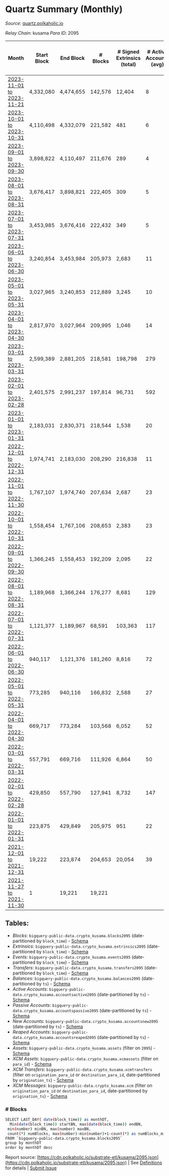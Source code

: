# Quartz Summary (Monthly)

_Source_: [quartz.polkaholic.io](https://quartz.polkaholic.io)

*Relay Chain*: kusama
*Para ID*: 2095



| Month | Start Block | End Block | # Blocks | # Signed Extrinsics (total) | # Active Accounts (avg) | # Addresses with Balances (max) | Issues |
| ----- | ----------- | --------- | -------- | --------------------------- | ----------------------- | ------------------------------- | ------ |
| [2023-11-01 to 2023-11-21](/kusama/2095-quartz/2023-11-30.md) | 4,332,080 | 4,474,655 | 142,576 | 12,404 | 8 | 80,267 | -   |   
| [2023-10-01 to 2023-10-31](/kusama/2095-quartz/2023-10-31.md) | 4,110,498 | 4,332,079 | 221,582 | 481 | 6 | 80,260 | -   |   
| [2023-09-01 to 2023-09-30](/kusama/2095-quartz/2023-09-30.md) | 3,898,822 | 4,110,497 | 211,676 | 289 | 4 | 80,251 | -   |   
| [2023-08-01 to 2023-08-31](/kusama/2095-quartz/2023-08-31.md) | 3,676,417 | 3,898,821 | 222,405 | 309 | 5 | 80,234 | -   |   
| [2023-07-01 to 2023-07-31](/kusama/2095-quartz/2023-07-31.md) | 3,453,985 | 3,676,416 | 222,432 | 349 | 5 | 80,224 | -   |   
| [2023-06-01 to 2023-06-30](/kusama/2095-quartz/2023-06-30.md) | 3,240,854 | 3,453,984 | 205,973 | 2,683 | 11 | 80,216 | - 7,158 (3.36%) |   
| [2023-05-01 to 2023-05-31](/kusama/2095-quartz/2023-05-31.md) | 3,027,965 | 3,240,853 | 212,889 | 3,245 | 10 | 80,187 | -   |   
| [2023-04-01 to 2023-04-30](/kusama/2095-quartz/2023-04-30.md) | 2,817,970 | 3,027,964 | 209,995 | 1,046 | 14 | 80,140 | -   |   
| [2023-03-01 to 2023-03-31](/kusama/2095-quartz/2023-03-31.md) | 2,599,389 | 2,881,205 | 218,581 | 198,798 | 279 | 80,109 | - 63,236 (22.44%) |   
| [2023-02-01 to 2023-02-28](/kusama/2095-quartz/2023-02-28.md) | 2,401,575 | 2,991,237 | 197,814 | 96,731 | 592 | 72,064 | - 391,849 (66.45%) |   
| [2023-01-01 to 2023-01-31](/kusama/2095-quartz/2023-01-31.md) | 2,183,031 | 2,830,371 | 218,544 | 1,538 | 20 | 72,011 | - 428,797 (66.24%) |   
| [2022-12-01 to 2022-12-31](/kusama/2095-quartz/2022-12-31.md) | 1,974,741 | 2,183,030 | 208,290 | 216,838 | 11 | 71,960 | -   |   
| [2022-11-01 to 2022-11-30](/kusama/2095-quartz/2022-11-30.md) | 1,767,107 | 1,974,740 | 207,634 | 2,687 | 23 | 15,832 | -   |   
| [2022-10-01 to 2022-10-31](/kusama/2095-quartz/2022-10-31.md) | 1,558,454 | 1,767,106 | 208,653 | 2,383 | 23 | 15,566 | -   |   
| [2022-09-01 to 2022-09-30](/kusama/2095-quartz/2022-09-30.md) | 1,366,245 | 1,558,453 | 192,209 | 2,095 | 22 | 15,413 | -   |   
| [2022-08-01 to 2022-08-31](/kusama/2095-quartz/2022-08-31.md) | 1,189,968 | 1,366,244 | 176,277 | 8,681 | 129 | 15,332 | -   |   
| [2022-07-01 to 2022-07-31](/kusama/2095-quartz/2022-07-31.md) | 1,121,377 | 1,189,967 | 68,591 | 103,363 | 117 | 13,103 | -   |   
| [2022-06-01 to 2022-06-30](/kusama/2095-quartz/2022-06-30.md) | 940,117 | 1,121,376 | 181,260 | 8,816 | 72 | 13,091 | -   |   
| [2022-05-01 to 2022-05-31](/kusama/2095-quartz/2022-05-31.md) | 773,285 | 940,116 | 166,832 | 2,588 | 27 | 11,838 | -   |   
| [2022-04-01 to 2022-04-30](/kusama/2095-quartz/2022-04-30.md) | 669,717 | 773,284 | 103,568 | 6,052 | 52 | 11,764 | -   |   
| [2022-03-01 to 2022-03-31](/kusama/2095-quartz/2022-03-31.md) | 557,791 | 669,716 | 111,926 | 6,864 | 50 | 11,643 | -   |   
| [2022-02-01 to 2022-02-28](/kusama/2095-quartz/2022-02-28.md) | 429,850 | 557,790 | 127,941 | 8,732 | 147 | 11,258 | -   |   
| [2022-01-01 to 2022-01-31](/kusama/2095-quartz/2022-01-31.md) | 223,875 | 429,849 | 205,975 | 951 | 22 | 9,367 | -   |   
| [2021-12-01 to 2021-12-31](/kusama/2095-quartz/2021-12-31.md) | 19,222 | 223,874 | 204,653 | 20,054 | 39 | 9,209 | -   |   
| [2021-11-27 to 2021-11-30](/kusama/2095-quartz/2021-11-30.md) | 1 | 19,221 | 19,221 |  |  | 4 | -   |   

## Tables:

* _Blocks_: `bigquery-public-data.crypto_kusama.blocks2095` (date-partitioned by `block_time`) - [Schema](/schema/balances.json)
* _Extrinsics_: `bigquery-public-data.crypto_kusama.extrinsics2095` (date-partitioned by `block_time`) - [Schema](/schema/extrinsics.json)
* _Events_: `bigquery-public-data.crypto_kusama.events2095` (date-partitioned by `block_time`) - [Schema](/schema/events.json)
* _Transfers_: `bigquery-public-data.crypto_kusama.transfers2095` (date-partitioned by `block_time`) - [Schema](/schema/transfers.json)
* _Balances_: `bigquery-public-data.crypto_kusama.balances2095` (date-partitioned by `ts`) - [Schema](/schema/balances.json)
* _Active Accounts_: `bigquery-public-data.crypto_kusama.accountsactive2095` (date-partitioned by `ts`) - [Schema](/schema/accountsactive.json)
* _Passive Accounts_: `bigquery-public-data.crypto_kusama.accountspassive2095` (date-partitioned by `ts`) - [Schema](/schema/accountspassive.json)
* _New Accounts_: `bigquery-public-data.crypto_kusama.accountsnew2095` (date-partitioned by `ts`) - [Schema](/schema/accountsnew.json)
* _Reaped Accounts_: `bigquery-public-data.crypto_kusama.accountsreaped2095` (date-partitioned by `ts`) - [Schema](/schema/accountsreaped.json)
* _Assets_: `bigquery-public-data.crypto_kusama.assets` (filter on `2095`) - [Schema](/schema/assets.json)
* _XCM Assets_: `bigquery-public-data.crypto_kusama.xcmassets` (filter on `para_id`) - [Schema](/schema/xcmassets.json)
* _XCM Transfers_: `bigquery-public-data.crypto_kusama.xcmtransfers` (filter on `origination_para_id` or `destination_para_id`, date-partitioned by `origination_ts`) - [Schema](/schema/xcmtransfers.json)
* _XCM Messages_: `bigquery-public-data.crypto_kusama.xcm` (filter on `origination_para_id` or `destination_para_id`, date-partitioned by `origination_ts`) - [Schema](/schema/xcm.json)

### # Blocks
```bash
SELECT LAST_DAY( date(block_time)) as monthDT,
  Min(date(block_time)) startBN, max(date(block_time)) endBN, 
 min(number) minBN, max(number) maxBN, 
 count(*) numBlocks, max(number)-min(number)+1-count(*) as numBlocks_missing 
FROM `bigquery-public-data.crypto_kusama.blocks2095` 
group by monthDT 
order by monthDT desc
```


Report source: [https://cdn.polkaholic.io/substrate-etl/kusama/2095.json](https://cdn.polkaholic.io/substrate-etl/kusama/2095.json) | See [Definitions](/DEFINITIONS.md) for details | [Submit Issue](https://github.com/colorfulnotion/substrate-etl/issues)
